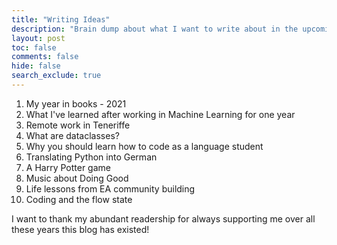 ```yaml
---
title: "Writing Ideas"
description: "Brain dump about what I want to write about in the upcoming months"
layout: post
toc: false
comments: false
hide: false
search_exclude: true
---
```


1. My year in books - 2021
2. What I've learned after working in Machine Learning for one year
3. Remote work in Teneriffe
4. What are dataclasses?
5. Why you should learn how to code as a language student
6. Translating Python into German
7. A Harry Potter game
8. Music about Doing Good
9. Life lessons from EA community building
10. Coding and the flow state


I want to thank my abundant readership for always supporting me over all these years this blog has existed!
